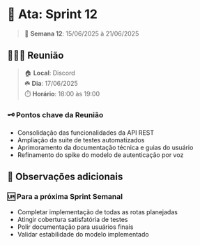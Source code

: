 # 📓 Ata: Sprint 12

> 📆 **Semana 12**: 15/06/2025 à 21/06/2025

## 🧑🏻‍💻 Reunião

> 🏠 **Local**: Discord<br/>
> ☘️ **Dia**: 17/06/2025<br/>
> ⏱️ **Horário**: 18:00 às 19:00

### 🗝️ Pontos chave da Reunião

- Consolidação das funcionalidades da API REST
- Ampliação da suite de testes automatizados
- Aprimoramento da documentação técnica e guias do usuário
- Refinamento do spike do modelo de autenticação por voz

## 👀 Observações adicionais

### 🆙 Para a próxima Sprint Semanal

- Completar implementação de todas as rotas planejadas
- Atingir cobertura satisfatória de testes
- Polir documentação para usuários finais
- Validar estabilidade do modelo implementado
